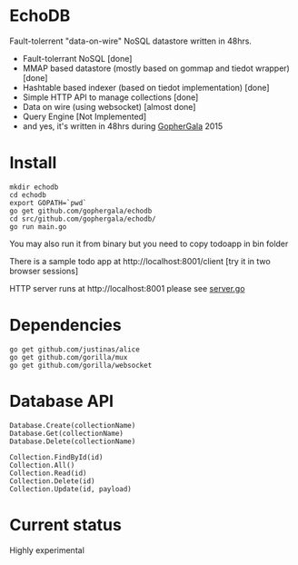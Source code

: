 EchoDB
===================
Fault-tolerrent "data-on-wire" NoSQL datastore written in 48hrs.

* Fault-tolerrant NoSQL [done]
* MMAP based datastore (mostly based on gommap and tiedot wrapper)
  [done]
* Hashtable based indexer (based on tiedot implementation) [done]
* Simple HTTP API to manage collections [done]
* Data on wire (using websocket) [almost done]
* Query Engine [Not Implemented]
* and yes, it's written in 48hrs during
  [GopherGala](http://gophergala.com/) 2015

Install
===================
```
mkdir echodb
cd echodb
export GOPATH=`pwd`
go get github.com/gophergala/echodb
cd src/github.com/gophergala/echodb/
go run main.go
```
You may also run it from binary but you need to copy todoapp in bin
folder

There is a sample todo app at http://localhost:8001/client [try it in
two browser sessions]

HTTP server runs at http://localhost:8001 please see
[server.go](dbhttp/server.go)

Dependencies
======================
```
go get github.com/justinas/alice
go get github.com/gorilla/mux
go get github.com/gorilla/websocket
```

Database API
======================
```
Database.Create(collectionName)
Database.Get(collectionName)
Database.Delete(collectionName)

Collection.FindById(id)
Collection.All()
Collection.Read(id)
Collection.Delete(id)
Collection.Update(id, payload)
```


Current status
==================
Highly experimental


